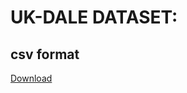 # UK-DALE DATASET:
     
csv format
---------
[Download](https://northsouth0-my.sharepoint.com/:f:/g/personal/mosroor_arman_northsouth_edu/EhGdY2OFIB9PtUYOOlOV-UIBHxMcKLlrksTp5AWBNwUA7g?e=GhelCz)
